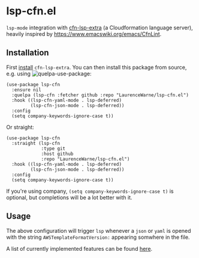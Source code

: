 # lsp-cfn.el

`lsp-mode` integration with [cfn-lsp-extra](https://github.com/LaurenceWarne/cfn-lsp-extra) (a Cloudformation language server), heavily inspired by https://www.emacswiki.org/emacs/CfnLint.

## Installation

First [install](https://github.com/LaurenceWarne/cfn-lsp-extra#installation) `cfn-lsp-extra`.  You can then install this package from source, e.g. using ![quelpa-use-package](https://github.com/quelpa/quelpa-use-package):

```elisp
(use-package lsp-cfn
  :ensure nil
  :quelpa (lsp-cfn :fetcher github :repo "LaurenceWarne/lsp-cfn.el")
  :hook ((lsp-cfn-yaml-mode . lsp-deferred)
         (lsp-cfn-json-mode . lsp-deferred))
  :config
  (setq company-keywords-ignore-case t))
```

Or straight:

```elisp
(use-package lsp-cfn
  :straight (lsp-cfn
	         :type git
	         :host github
             :repo "LaurenceWarne/lsp-cfn.el")
  :hook ((lsp-cfn-yaml-mode . lsp-deferred)
         (lsp-cfn-json-mode . lsp-deferred))
  :config
  (setq company-keywords-ignore-case t))
```

If you're using company, `(setq company-keywords-ignore-case t)` is optional, but completions will be a lot better with it.

## Usage

The above configuration will trigger `lsp` whenever a `json` or `yaml` is opened with the string `AWSTemplateFormatVersion:` appearing somwhere in the file.

A list of currently implemented features can be found [here](https://github.com/LaurenceWarne/cfn-lsp-extra#features).
